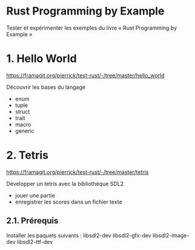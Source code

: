 # Rust Programming by Example

Tester et expérimenter les exemples du livre « Rust Programming by Example »

# 1. Hello World

https://framagit.org/pierrick/test-rust/-/tree/master/hello_world 

Découvrir les bases du langage

* enum
* tuple
* struct
* trait
* macro
* generic

# 2. Tetris

https://framagit.org/pierrick/test-rust/-/tree/master/tetris

Développer un tetris avec la bibliothèque SDL2

* jouer une partie
* enregistrer les scores dans un fichier texte

## 2.1. Prérequis

Installer les paquets suivants : libsdl2-dev libsdl2-gfx-dev libsdl2-image-dev libsdl2-ttf-dev
